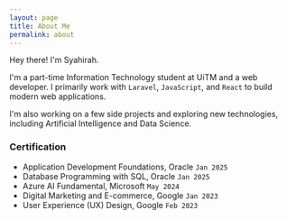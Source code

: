 ```yaml
---
layout: page
title: About Me
permalink: about
---
```


Hey there! I'm Syahirah.

I'm a part-time Information Technology student at UiTM and a web developer. I primarily work with `Laravel`, `JavaScript`, and `React` to build modern web applications.

I'm also working on a few side projects and exploring new technologies, including Artificial Intelligence and Data Science.

### Certification

- Application Development Foundations, Oracle `Jan 2025`
- Database Programming with SQL, Oracle `Jan 2025`
- Azure AI Fundamental, Microsoft `May 2024 `
- Digital Marketing and E-commerce, Google `Jan 2023`
- User Experience (UX) Design, Google `Feb 2023`
